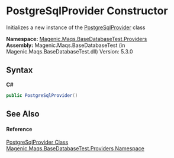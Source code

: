 # PostgreSqlProvider Constructor 
 

Initializes a new instance of the <a href="MAQS_5/DataBase_AUTOGENERATED/PostgreSqlProvider_Class">PostgreSqlProvider</a> class

**Namespace:**&nbsp;<a href="MAQS_5/DataBase_AUTOGENERATED/Magenic-Maqs-BaseDatabaseTest-Providers_Namespace">Magenic.Maqs.BaseDatabaseTest.Providers</a><br />**Assembly:**&nbsp;Magenic.Maqs.BaseDatabaseTest (in Magenic.Maqs.BaseDatabaseTest.dll) Version: 5.3.0

## Syntax

**C#**<br />
``` C#
public PostgreSqlProvider()
```


## See Also


#### Reference
<a href="MAQS_5/DataBase_AUTOGENERATED/PostgreSqlProvider_Class">PostgreSqlProvider Class</a><br /><a href="MAQS_5/DataBase_AUTOGENERATED/Magenic-Maqs-BaseDatabaseTest-Providers_Namespace">Magenic.Maqs.BaseDatabaseTest.Providers Namespace</a><br />